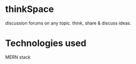 # thinkSpace
discussion forums on any topic. think, share &amp; discuss ideas.

# Technologies used
MERN stack
